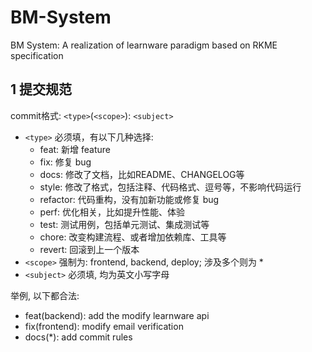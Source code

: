 # BM-System
BM System: A realization of learnware paradigm based on RKME specification

## 1 提交规范

commit格式: `<type>`(`<scope>`): `<subject>`
- `<type>` 必须填，有以下几种选择:
    - feat: 新增 feature
    - fix: 修复 bug
    - docs: 修改了文档，比如README、CHANGELOG等
    - style: 修改了格式，包括注释、代码格式、逗号等，不影响代码运行
    - refactor: 代码重构，没有加新功能或修复 bug
    - perf: 优化相关，比如提升性能、体验
    - test: 测试用例，包括单元测试、集成测试等
    - chore: 改变构建流程、或者增加依赖库、工具等
    - revert: 回滚到上一个版本
- `<scope>` 强制为: frontend, backend, deploy; 涉及多个则为 *
- `<subject>` 必须填, 均为英文小写字母

举例, 以下都合法:
- feat(backend): add the modify learnware api
- fix(frontend): modify email verification
- docs(*): add commit rules